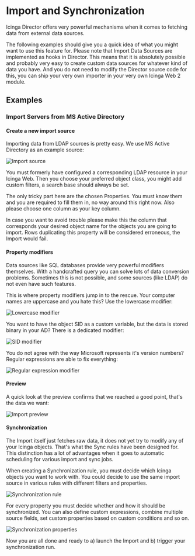 Import and Synchronization
==========================

Icinga Director offers very powerful mechanisms when it comes to fetching data
from external data sources.

The following examples should give you a quick idea of what you might want to
use this feature for. Please note that Import Data Sources are implemented as
hooks in Director. This means that it is absolutely possible and probably very
easy to create custom data sources for whatever kind of data you have. And you
do not need to modify the Director source code for this, you can ship your very
own importer in your very own Icinga Web 2 module.

Examples
--------

### Import Servers from MS Active Directory

#### Create a new import source

Importing data from LDAP sources is pretty easy. We use MS Active Directory
as an example source:

![Import source](screenshot/director/08_import-and-sync/081_director_import_source.png)

You must formerly have configured a corresponding LDAP resource in your Icinga Web.
Then you choose your preferred object class, you might add custom filters, a search
base should always be set.

The only tricky part here are the chosen Properties. You must know them and you
are required to fill them in, no way around this right now. Also please choose one
column as your key column.

In case you want to avoid trouble please make this the column that corresponds your
desired object name for the objects you are going to import. Rows duplicating this
property will be considered erroneous, the Import would fail.

#### Property modifiers

Data sources like SQL databases provide very powerful modifiers themselves. With a
handcrafted query you can solve lots of data conversion problems. Sometimes this is
not possible, and some sources (like LDAP) do not even have such features.

This is where property modifiers jump in to the rescue. Your computer names are
uppercase and you hate this? Use the lowercase modifier:

![Lowercase modifier](screenshot/director/08_import-and-sync/082_director_import_modifier_lowercase.png)

You want to have the object SID as a custom variable, but the data is stored
binary in your AD? There is a dedicated modifier:

![SID modifier](screenshot/director/08_import-and-sync/083_director_import_modifier_sid.png)

You do not agree with the way Microsoft represents it's version numbers? Regular
expressions are able to fix everything:

![Regular expression modifier](screenshot/director/08_import-and-sync/084_director_import_modifier_regex.png)

#### Preview

A quick look at the preview confirms that we reached a good point, that's the data
we want:

![Import preview](screenshot/director/08_import-and-sync/085_director_import_preview.png)

#### Synchronization

The Import itself just fetches raw data, it does not yet try to modify any of your
Icinga objects. That's what the Sync rules have been designed for. This distinction
has a lot of advantages when it goes to automatic scheduling for various import and
sync jobs.

When creating a Synchronization rule, you must decide which Icinga objects you want
to work with. You could decide to use the same import source in various rules with
different filters and properties.

![Synchronization rule](screenshot/director/08_import-and-sync/086_director_sync_rule_ad_hosts.png)

For every property you must decide whether and how it should be synchronized. You
can also define custom expressions, combine multiple source fields, set custom
properties based on custom conditions and so on.

![Synchronization properties](screenshot/director/08_import-and-sync/087_director_sync_properties_ad_host.png)

Now you are all done and ready to a) launch the Import and b) trigger your synchronization
run.


